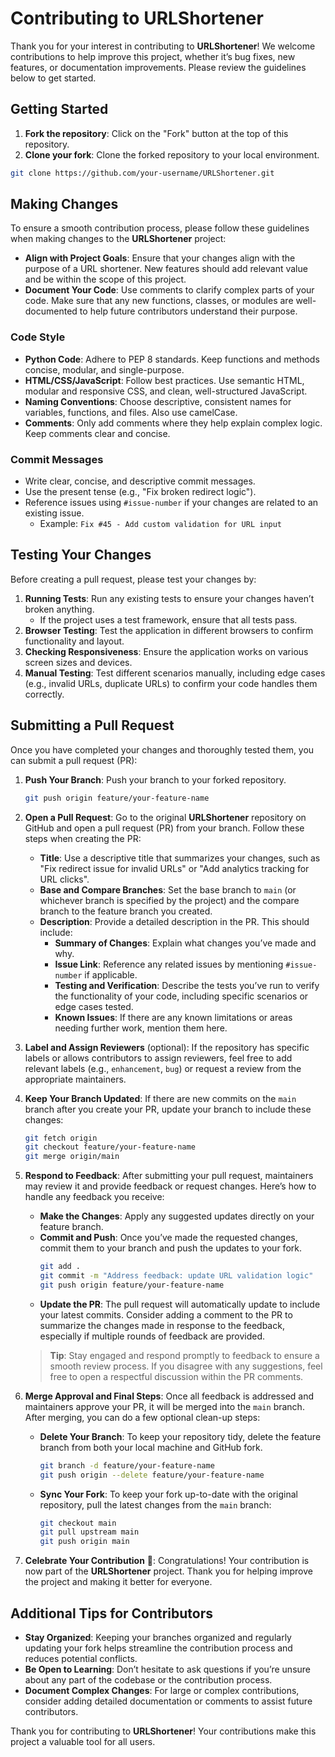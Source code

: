 # Contributing to URLShortener

Thank you for your interest in contributing to **URLShortener**! We welcome contributions to help improve this project, whether it’s bug fixes, new features, or documentation improvements. Please review the guidelines below to get started.

## Getting Started

1. **Fork the repository**: Click on the "Fork" button at the top of this repository.
2. **Clone your fork**: Clone the forked repository to your local environment.
```bash
git clone https://github.com/your-username/URLShortener.git
```
## Making Changes

To ensure a smooth contribution process, please follow these guidelines when making changes to the **URLShortener** project:

- **Align with Project Goals**: Ensure that your changes align with the purpose of a URL shortener. New features should add relevant value and be within the scope of this project.
- **Document Your Code**: Use comments to clarify complex parts of your code. Make sure that any new functions, classes, or modules are well-documented to help future contributors understand their purpose.

### Code Style

- **Python Code**: Adhere to PEP 8 standards. Keep functions and methods concise, modular, and single-purpose.
- **HTML/CSS/JavaScript**: Follow best practices. Use semantic HTML, modular and responsive CSS, and clean, well-structured JavaScript.
- **Naming Conventions**: Choose descriptive, consistent names for variables, functions, and files. Also use camelCase.
- **Comments**: Only add comments where they help explain complex logic. Keep comments clear and concise.

### Commit Messages

- Write clear, concise, and descriptive commit messages.
- Use the present tense (e.g., "Fix broken redirect logic").
- Reference issues using `#issue-number` if your changes are related to an existing issue.
  - Example: `Fix #45 - Add custom validation for URL input`

## Testing Your Changes

Before creating a pull request, please test your changes by:

1. **Running Tests**: Run any existing tests to ensure your changes haven’t broken anything.
   - If the project uses a test framework, ensure that all tests pass.
2. **Browser Testing**: Test the application in different browsers to confirm functionality and layout.
3. **Checking Responsiveness**: Ensure the application works on various screen sizes and devices.
4. **Manual Testing**: Test different scenarios manually, including edge cases (e.g., invalid URLs, duplicate URLs) to confirm your code handles them correctly.

## Submitting a Pull Request

Once you have completed your changes and thoroughly tested them, you can submit a pull request (PR):

1. **Push Your Branch**: Push your branch to your forked repository.
   ```bash
   git push origin feature/your-feature-name
   ```
2. **Open a Pull Request**: Go to the original **URLShortener** repository on GitHub and open a pull request (PR) from your branch. Follow these steps when creating the PR:
   - **Title**: Use a descriptive title that summarizes your changes, such as "Fix redirect issue for invalid URLs" or "Add analytics tracking for URL clicks".
   - **Base and Compare Branches**: Set the base branch to `main` (or whichever branch is specified by the project) and the compare branch to the feature branch you created.
   - **Description**: Provide a detailed description in the PR. This should include:
     - **Summary of Changes**: Explain what changes you’ve made and why.
     - **Issue Link**: Reference any related issues by mentioning `#issue-number` if applicable.
     - **Testing and Verification**: Describe the tests you’ve run to verify the functionality of your code, including specific scenarios or edge cases tested.
     - **Known Issues**: If there are any known limitations or areas needing further work, mention them here.

3. **Label and Assign Reviewers** (optional): If the repository has specific labels or allows contributors to assign reviewers, feel free to add relevant labels (e.g., `enhancement`, `bug`) or request a review from the appropriate maintainers.

4. **Keep Your Branch Updated**: If there are new commits on the `main` branch after you create your PR, update your branch to include these changes:
   ```bash
   git fetch origin
   git checkout feature/your-feature-name
   git merge origin/main
   ```
5. **Respond to Feedback**: After submitting your pull request, maintainers may review it and provide feedback or request changes. Here’s how to handle any feedback you receive:

   - **Make the Changes**: Apply any suggested updates directly on your feature branch.
   - **Commit and Push**: Once you’ve made the requested changes, commit them to your branch and push the updates to your fork.
     ```bash
     git add .
     git commit -m "Address feedback: update URL validation logic"
     git push origin feature/your-feature-name
     ```
   - **Update the PR**: The pull request will automatically update to include your latest commits. Consider adding a comment to the PR to summarize the changes made in response to the feedback, especially if multiple rounds of feedback are provided.

   > **Tip**: Stay engaged and respond promptly to feedback to ensure a smooth review process. If you disagree with any suggestions, feel free to open a respectful discussion within the PR comments.

6. **Merge Approval and Final Steps**: Once all feedback is addressed and maintainers approve your PR, it will be merged into the `main` branch. After merging, you can do a few optional clean-up steps:

   - **Delete Your Branch**: To keep your repository tidy, delete the feature branch from both your local machine and GitHub fork.
     ```bash
     git branch -d feature/your-feature-name
     git push origin --delete feature/your-feature-name
     ```
   - **Sync Your Fork**: To keep your fork up-to-date with the original repository, pull the latest changes from the `main` branch:
     ```bash
     git checkout main
     git pull upstream main
     git push origin main
     ```

7. **Celebrate Your Contribution** 🎉: Congratulations! Your contribution is now part of the **URLShortener** project. Thank you for helping improve the project and making it better for everyone.

## Additional Tips for Contributors

- **Stay Organized**: Keeping your branches organized and regularly updating your fork helps streamline the contribution process and reduces potential conflicts.
- **Be Open to Learning**: Don’t hesitate to ask questions if you’re unsure about any part of the codebase or the contribution process.
- **Document Complex Changes**: For large or complex contributions, consider adding detailed documentation or comments to assist future contributors.

Thank you for contributing to **URLShortener**! Your contributions make this project a valuable tool for all users.
